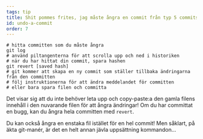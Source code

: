 ```yaml
---
tags: tip
title: Shit pommes frites, jag måste ångra en commit från typ 5 commits sedan!
id: undo-a-commit
order: 7
---
```


```git
# hitta committen som du måste ångra
git log
# använd piltangenterna för att scrolla upp och ned i historiken
# när du har hittat din commit, spara hashen
git revert [saved hash]
# git kommer att skapa en ny commit som ställer tillbaka ändringarna från den committen
# följ instruktionerna för att ändra meddelandet för committen
# eller bara spara filen och committa
```

Det visar sig att du inte behöver leta upp och copy-paste:a den gamla filens innehåll i den nuvarande filen för att ångra ändringar! Om du har committat en bugg, kan du ångra hela committen med `revert`.

Du kan också ångra en enstaka fil istället för en hel commit! Men såklart, på äkta git-manér, är det en helt annan jävla uppsättning kommandon...
